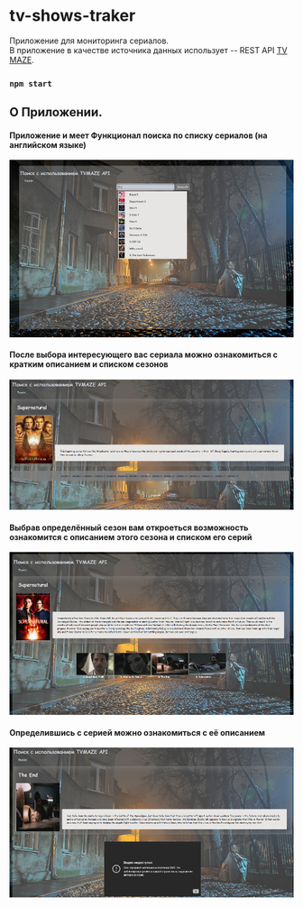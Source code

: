 # tv-shows-traker
Приложение для мониторинга сериалов.</br> 
В приложение в качестве источника данных использует -- REST API [TV MAZE](https://www.tvmaze.com/apihttps://www.tvmaze.com/api).
### `npm start`

## О Приложении.
#### Приложение и меет Функционал поиска по списку сериалов (на английском языке)
![search](https://github.com/ApprenticeWeb/tv-shows-traker/blob/main/Search.png)
#### После выбора интересующего вас сериала можно ознакомиться с кратким описанием и списком сезонов
![list-seasons](https://github.com/ApprenticeWeb/tv-shows-traker/blob/main/listSesaons.png)
#### Выбрав определённый сезон вам откроеться возможность ознакомится с описанием этого сезона и списком его серий
![list-series](https://github.com/ApprenticeWeb/tv-shows-traker/blob/main/listSeries.png)
#### Определившись с серией можно ознакомиться с её описанием
![series](https://github.com/ApprenticeWeb/tv-shows-traker/blob/main/series.png)
